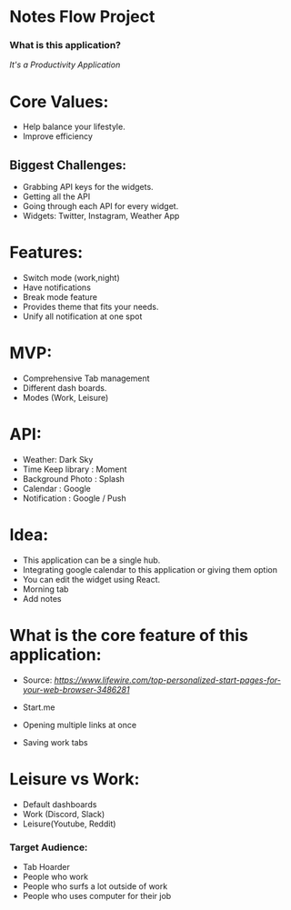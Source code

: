 # Notes Flow Project
### What is this application?
  *It's a Productivity Application*
# Core Values:
- Help balance your lifestyle. 
- Improve efficiency
  

## Biggest Challenges: 
- Grabbing API keys for the widgets.
- Getting all the API 
- Going through each API for every widget. 
- Widgets: Twitter, Instagram, Weather App


# Features:
- Switch mode (work,night)
- Have notifications
- Break mode feature
- Provides theme that fits your needs.
- Unify all notification at one spot
  
  
# MVP:
- Comprehensive Tab management
- Different dash boards. 
- Modes (Work, Leisure)

# API:
- Weather: Dark Sky
- Time Keep library : Moment
- Background Photo : Splash
- Calendar : Google 
- Notification : Google / Push

# Idea:
- This application can be a single hub.
- Integrating google calendar to this application or giving them option
- You can edit the widget using React.
- Morning tab
- Add notes 

# What is the core feature of this application:
- Source:
*https://www.lifewire.com/top-personalized-start-pages-for-your-web-browser-3486281*

- Start.me
- Opening multiple links at once
- Saving work tabs

# Leisure vs Work:
- Default dashboards
- Work (Discord, Slack)
- Leisure(Youtube, Reddit)

### Target Audience:
- Tab Hoarder
- People who work
- People who surfs a lot outside of work
- People who uses computer for their job